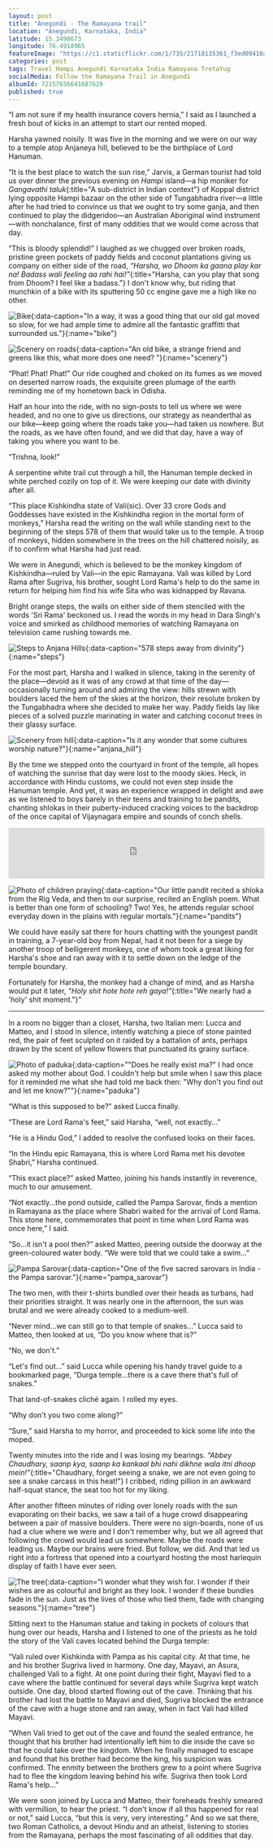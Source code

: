 ```yaml
---
layout: post
title: "Anegundi - The Ramayana trail"
location: "Anegundi, Karnataka, India"
latitude: 15.3498673
longitude: 76.4918965
featureImage: "https://c1.staticflickr.com/1/735/21718135361_f3ed09410a_b.jpg"
categories: post
tags: Travel Hampi Anegundi Karnataka India Ramayana TretaYug
socialMedia: Follow the Ramayana Trail in Anegundi
albumId: 72157656641687620
published: true
---
```



“I am not sure if my health insurance covers hernia,” I said as I launched a fresh bout of kicks in an attempt to start our rented moped. 

Harsha yawned noisily. It was five in the morning and we were on our way to a temple atop Anjaneya hill, believed to be the birthplace of Lord Hanuman.

“It is the best place to watch the sun rise,” Jarvis, a German tourist had told us over dinner the previous evening on _Hampi_ island—a hip moniker for _Gangavathi taluk_{:title="A sub-district in Indian context"} of Koppal district lying opposite Hampi bazaar on the other side of Tungabhadra river—a little after he had tried to convince us that we ought to try some ganja, and then continued to play the didgeridoo—an Australian Aboriginal wind instrument—with nonchalance, first of many oddities that we would come across that day. 

“This is bloody splendid!” I laughed as we chugged over broken roads, pristine green pockets of paddy fields and coconut plantations giving us company on either side of the road, _“Harsha, wo Dhoom ka gaana play kar na! Badass wali feeling aa rahi hai!”_{:title="Harsha, can you play that song from Dhoom? I feel like a badass."} I don't know why, but riding that munchkin of a bike with its sputtering 50 cc engine gave me a high like no other. 

![Bike](https://c2.staticflickr.com/6/5680/21605374956_544656b5ea_c.jpg){:data-caption="In a way, it was a good thing that our old gal moved so slow, for we had ample time to admire all the fantastic graffitti that surrounded us."}{:name="bike"}

![Scenery on roads](https://c1.staticflickr.com/1/753/21443515620_d36e311ec3_c.jpg){:data-caption="An old bike, a strange friend and greens like this, what more does one need? "}{:name="scenery"}

“Phat! Phat! Phat!” Our ride coughed and choked on its fumes as we moved on deserted narrow roads, the exquisite green plumage of the earth reminding me of my hometown back in Odisha.

Half an hour into the ride, with no sign-posts to tell us where we were headed, and no one to give us directions, our strategy as neanderthal as our bike—keep going where the roads take you—had taken us nowhere. But the roads, as we have often found, and we did that day, have a way of taking you where you want to be. 

“Trishna, look!”

A serpentine white trail cut through a hill, the Hanuman temple decked in white perched cozily on top of it. We were keeping our date with divinity after all. 

“This place Kishkindha state of Vali(sic). Over 33 crore Gods and Goddesses have existed in the Kishkindha region in the mortal form of monkeys,” Harsha read the writing on the wall while standing next to the beginning of the steps 578 of them that would take us to the temple. A troop of monkeys, hidden somewhere in the trees on the hill chattered noisily, as if to confirm what Harsha had just read.  

We were in Anegundi, which is believed to be the monkey kingdom of Kishkindha—ruled by Vali—in the epic Ramayana. Vali was killed by Lord Rama after Sugriva, his brother, sought Lord Rama's help to do the same in return for helping him find his wife Sita who was kidnapped by Ravana. 

Bright orange steps, the walls on either side of them stenciled with the words 'Sri Rama' beckoned us. I read the words in my head in Dara Singh's voice and smirked as childhood memories of watching Ramayana on television came rushing towards me.

![Steps to Anjana Hills](https://c1.staticflickr.com/1/723/21631623295_95f9b9ce39_c.jpg){:data-caption="578 steps away from divinity"}{:name="steps"}

For the most part, Harsha and I walked in silence, taking in the serenity of the place—devoid as it was of any crowd at that time of the day—occasionally turning around and admiring the view: hills strewn with boulders laced the hem of the skies at the horizon, their resolute broken by the Tungabhadra where she decided to make her way. Paddy fields lay like pieces of a solved puzzle marinating in water and catching coconut trees in their glassy surface.     

![Scenery from hill](https://c1.staticflickr.com/1/684/21605379406_747de9896b_c.jpg){:data-caption="Is it any wonder that some cultures worship nature?"}{:name="anjana_hill"}

By the time we stepped onto the courtyard in front of the temple, all hopes of watching the sunrise that day were lost to the moody skies. Heck, in accordance with Hindu customs, we could not even step inside the Hanuman temple. And yet, it was an experience wrapped in delight and awe as we listened to boys barely in their teens and training to be pandits, chanting shlokas in their puberty-induced cracking voices to the backdrop of the once capital of Vijaynagara empire and sounds of conch shells. 

<iframe width="100%" height="100" scrolling="no" frameborder="no" src="https://w.soundcloud.com/player/?url=https%3A//api.soundcloud.com/tracks/225661666&amp;auto_play=false&amp;hide_related=false&amp;show_comments=false&amp;show_user=false&amp;show_reposts=false&amp;show_title=false&amp;visual=false"></iframe>

![Photo of children praying](https://c1.staticflickr.com/1/625/21620132112_43b93b242b_c.jpg){:data-caption="Our little pandit recited a shloka from the Rig Veda, and then to our surprise, recited an English poem. What is better than one form of schooling? Two! Yes, he attends regular school everyday down in the plains with regular mortals."}{:name="pandits"}

We could have easily sat there for hours chatting with the youngest pandit in training, a 7-year-old boy from Nepal, had it not been for a 	siege by another troop of belligerent monkeys, one of whom took a great liking for Harsha's shoe and ran away with it to settle down on the ledge of the temple boundary. 

Fortunately for Harsha, the monkey had a change of mind, and as Harsha would put it later, _“Holy shit hote hote reh gaya!"_{:title="We nearly had a 'holy' shit moment."}"

***

In a room no bigger than a closet, Harsha, two Italian men: Lucca and Matteo, and I stood in silence, intently watching a piece of stone painted red, the pair of feet sculpted on it raided by a battalion of ants, perhaps drawn by the scent of yellow flowers that punctuated its grainy surface.

![Photo of paduka](https://c1.staticflickr.com/1/573/21008746414_e40122c4ab_c.jpg){:data-caption="\"Does he really exist ma?\" I had once asked my mother about God. I couldn't help but smile when I saw this place for it reminded me what she had told me back then: \"Why don't you find out and let me know?\""}{:name="paduka"}

“What is this supposed to be?” asked Lucca finally.

“These are Lord Rama's feet,” said Harsha, “well, not exactly...”

“He is a Hindu God,” I added to resolve the confused looks on their faces. 

“In the Hindu epic Ramayana, this is where Lord Rama met his devotee Shabri,” Harsha continued.

“This exact place?” asked Matteo, joining his hands instantly in reverence, much to our amusement. 

“Not exactly...the pond outside, called the Pampa Sarovar, finds a mention in Ramayana as the place where Shabri waited for the arrival of Lord Rama. This stone here, commemorates that point in time when Lord Rama was once here,” I said. 

“So...it isn't a pool then?” asked Matteo, peering outside the doorway at the green-coloured water body. “We were told that we could take a swim...”  

![Pampa Sarovar](https://c2.staticflickr.com/6/5623/21444603279_6fb700d5ec_c.jpg){:data-caption="One of the five sacred sarovars in India - the Pampa sarovar."}{:name="pampa_sarovar"}

The two men, with their t-shirts bundled over their heads as turbans, had their priorities straight. It was nearly one in the afternoon, the sun was brutal and we were already cooked to a medium-well. 

“Never mind...we can still go to that temple of snakes...” Lucca said to Matteo, then looked at us, “Do you know where that is?”

“No, we don't.” 

“Let's find out...” said Lucca while opening his handy travel guide to a bookmarked page, “Durga temple...there is a cave there that's full of snakes.”

That land-of-snakes cliché again. I rolled my eyes.

“Why don't you two come along?”

“Sure,” said Harsha to my horror, and proceeded to kick some life into the moped. 

Twenty minutes into the ride and I was losing my bearings. _“Abbey Chaudhary, saanp kya, saanp ka kankaal bhi nahi dikhne wala itni dhoop mein!”_{:title="Chaudhary, forget seeing a snake, we are not even going to see a snake carcass in this heat!"} I cribbed, riding pillion in an awkward half-squat stance, the seat too hot for my liking. 

After another fifteen minutes of riding over lonely roads with the sun evaporating on their backs, we saw a tail of a huge crowd disappearing between a pair of massive boulders. There were no sign-boards, none of us had a clue where we were and I don't remember why, but we all agreed that following the crowd would lead us somewhere. Maybe the roads were leading us. Maybe our brains were fried. But follow, we did. And that led us right into a fortress that opened into a courtyard hosting the most harlequin display of faith I have ever seen. 

![The tree](https://c1.staticflickr.com/1/614/21443515010_cba09f6959_c.jpg){:data-caption="I wonder what they wish for. I wonder if their wishes are as colourful and bright as they look. I wonder if these bundles fade in the sun. Just as the lives of those who tied them, fade with changing seasons."}{:name="tree"}

Sitting next to the Hanuman statue and taking in pockets of colours that hung over our heads, Harsha and I listened to one of the priests as he told the story of the Vali caves located behind the Durga temple: 

“Vali ruled over Kishkinda with Pampa as his capital city. At that time, he and his brother Sugriva lived in harmony. One day, Mayavi, an Asura, challenged Vali to a fight. At one point during their fight, Mayavi fled to a cave where the battle continued for several days while Sugriva kept watch outside. One day, blood started flowing out of the cave. Thinking that his brother had lost the battle to Mayavi and died, Sugriva blocked the entrance of the cave with a huge stone and ran away, when in fact Vali had killed Mayavi. 

“When Vali tried to get out of the cave and found the sealed entrance, he thought that his brother had intentionally left him to die inside the cave so that he could take over the kingdom. When he finally managed to escape and found that his brother had become the king, his suspicion was confirmed. The enmity between the brothers grew to a point where Sugriva had to flee the kingdom leaving behind his wife. Sugriva then took Lord Rama's help...”

We were soon joined by Lucca and Matteo, their foreheads freshly smeared with vermillion, to hear the priest. “I don't know if all this happened for real or not,” said Lucca, “but this is very, very interesting.” And so we sat there, two Roman Catholics, a devout Hindu and an atheist, listening to stories from the Ramayana, perhaps the most fascinating of all oddities that day.
